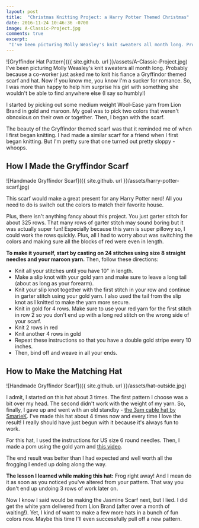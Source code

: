 ```yaml
---
layout: post
title:  "Christmas Knitting Project: a Harry Potter Themed Christmas"
date: 2016-11-24 10:46:36 -0700
image: A-Classic-Project.jpg
comments: true
excerpt:
 "I've been picturing Molly Weasley's knit sweaters all month long. Probably because a co-worker just asked me to knit his fiance a Gryffindor themed scarf and hat."
---
```

![Gryffindor Hat Pattern]({{ site.github. url }}/assets/A-Classic-Project.jpg)
I've been picturing Molly Weasley's knit sweaters all month long. Probably because a co-worker just asked me to knit his fiance a Gryffindor themed scarf and hat. Now if you know me, you know I'm a sucker for romance. So, I was more than happy to help him surprise his girl with something she wouldn't be able to find anywhere else (I say so humbly!)

I started by picking out some medium weight Wool-Ease yarn from Lion Brand in gold and maroon. My goal was to pick two colors that weren't obnoxious on their own or together. Then, I began with the scarf.

The beauty of the Gryffindor themed scarf was that it reminded me of when I first began knitting. I had made a similar scarf for a friend when I first began knitting. But I'm pretty sure that one turned out pretty sloppy - whoops.


## How I Made the Gryffindor Scarf

![Handmade Gryffindor Scarf]({{ site.github. url }}/assets/harry-potter-scarf.jpg)

This scarf would make a great present for any Harry Potter nerd! All you need to do is switch out the colors to match their favorite house.

Plus, there isn't anything fancy about this project. You just garter stitch for about 325 rows. That many rows of garter stitch may sound boring but it was actually super fun! Especially because this yarn is super pillowy so, I could work the rows quickly. Plus, all I had to worry about was switching the colors and making sure all the blocks of red were even in length.

**To make it yourself, start by casting on 24 stitches using size 8 straight needles and your maroon yarn.** Then, follow these directions:

- Knit all your stitches until you have 10" in length.
- Make a slip knot with your gold yarn and make sure to leave a long tail (about as long as your forearm).
- Knit your slip knot together with the first stitch in your row and continue in garter stitch using your gold yarn. I also used the tail from the slip knot as I knitted to make the yarn more secure.
- Knit in gold for 4 rows. Make sure to use your red yarn for the first stitch in row 2 so you don't end up with a long red stitch on the wrong side of your scarf.
- Knit 2 rows in red
- Knit another 4 rows in gold
- Repeat these instructions so that you have a double gold stripe every 10 inches.
- Then, bind off and weave in all your ends.

## How to Make the Matching Hat

![Handmade Gryffindor Scarf]({{ site.github. url }}/assets/hat-outside.jpg)


I admit, I started on this hat about 3 times. The first pattern I choose was a bit over my head. The second didn't work with the weight of my yarn. So, finally, I gave up and went with an old standby - [the 3am cable hat by SmarieK](http://www.ravelry.com/patterns/library/3am-cable-hat). I've made this hat about 4 times now and every time I love the result! I really should have just begun with it because it's always fun to work.

For this hat, I used the instructions for US size 6 round needles. Then, I made a pom using the gold yarn and [this video](http://www.bing.com/videos/search?q=How+to+Make+a+Pom+Pom+Yarn+by+Hand&&view=detail&mid=357D10D070AB73929C15357D10D070AB73929C15&FORM=VRDGAR).

The end result was better than I had expected and well worth all the frogging I ended up doing along the way.

**The lesson I learned while making this hat:** Frog right away! And I mean do it as soon as you noticed you've altered from your pattern. That way you don't end up undoing 3 rows of work later on.

Now I know I said would be making the Jasmine Scarf next, but I lied. I did get the white yarn delivered from Lion Brand (after over a month of waiting!). Yet, I kind of want to make a few more hats in a bunch of fun colors now. Maybe this time I'll even successfully pull off a new pattern.

